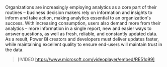 Organizations are increasingly employing analytics as a core part of their routines – business decision makers rely on information and insights to inform and take action, making analytics essential to an organization's success. With increasing consumption, users also demand more from their analytics – more information in a single report, new and easier ways to answer questions, as well as fresh, reliable, and constantly updated data. As a result, Power BI creators and developers must deliver updates faster, while maintaining excellent quality to ensure end-users will maintain trust in the data.

> [!VIDEO https://www.microsoft.com/videoplayer/embed/RE51o99]

